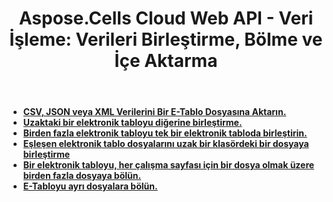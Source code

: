 ﻿---
title: "Aspose.Cells Cloud Web API - Veri İşleme: Verileri Birleştirme, Bölme ve İçe Aktarma"
second_title: Documen
ArticleTitle: "Spreadsheet Data Processing: Merge and Split, and Import Data"
linktitle: Veri İşleme
type: docs
url: /tr/data-processing/
keywords: Aspose.Cells Cloud REST API, spreadsheet data processing, merge, split, import data
description: Aspose.Cells Cloud REST API kullanarak elektronik tablo verilerini etkili bir şekilde birleştirme ve bölme konusunda kapsamlı bir kılavuz
weight: 30
kwords: Excel, Aspose.Cells Cloud Web API, elektronik tablo yönetimi, PDF, CSV, JSON, Markdown, geliştirici dokümantasyonu, veri işleme, bulut hizmeti
---
- **[CSV, JSON veya XML Verilerini Bir E-Tablo Dosyasına Aktarın.](https://docs.aspose.cloud/cells/import-data-into-spreadsheet/)**
- **[Uzaktaki bir elektronik tabloyu diğerine birleştirme.](https://docs.aspose.cloud/cells/merge-remote-spreadsheet/)**
- **[Birden fazla elektronik tabloyu tek bir elektronik tabloda birleştirin.](https://docs.aspose.cloud/cells/merge-spreadsheets/)**
- **[Eşleşen elektronik tablo dosyalarını uzak bir klasördeki bir dosyaya birleştirme](https://docs.aspose.cloud/cells/merge-spreadsheets-in-remote-folder/)**
- **[Bir elektronik tabloyu, her çalışma sayfası için bir dosya olmak üzere birden fazla dosyaya bölün.](https://docs.aspose.cloud/cells/split-remote-spreadsheet/)**
- **[E-Tabloyu ayrı dosyalara bölün.](https://docs.aspose.cloud/cells/split-spreadsheet/)**
